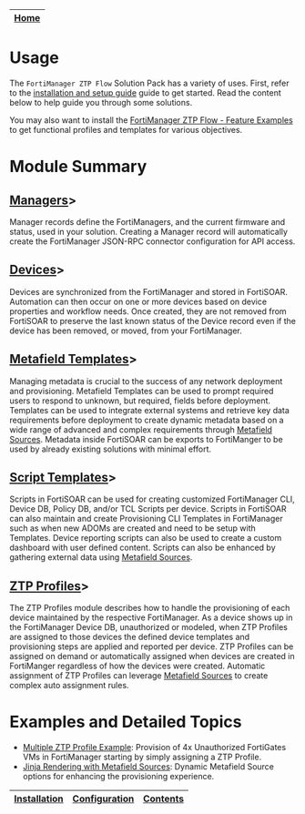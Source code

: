 | [Home](../README.md) |
|--------------------------------------------|

# Usage

The `FortiManager ZTP Flow` Solution Pack has a variety of uses. First, refer to the [installation and setup guide](setup.md) guide to get started. Read the content below to help guide you through some solutions. 

You may also want to install the [FortiManager ZTP Flow - Feature Examples](https://fortisoar.contenthub.fortinet.com//list.html?contentType=all&searchContent=FortiManager%20ZTP%20Flow%20-%20Feature%20Examples) to get functional profiles and templates for various objectives. 


# Module Summary

## [Managers](./usage/managers.md)>
Manager records define the FortiManagers, and the current firmware and status, used in your solution. Creating a Manager record will automatically create the FortiManager JSON-RPC connector configuration for API access. 

## [Devices](./usage/devices.md)>
Devices are synchronized from the FortiManager and stored in FortiSOAR. Automation can then occur on one or more devices based on device properties and workflow needs. Once created, they are not removed from FortiSOAR to preserve the last known status of the Device record even if the device has been removed, or moved, from your FortiManager. 

## [Metafield Templates](./usage/metafield_templates.md)>
Managing metadata is crucial to the success of any network deployment and provisioning. Metafield Templates can be used to prompt required users to respond to unknown, but required, fields before deployment. Templates can be used to integrate external systems and retrieve key data requirements before deployment to create dynamic metadata based on a wide range of advanced and complex requirements through [Metafield Sources](./usage/jinja_rendering_with_metafield_sources.md). Metadata inside FortiSOAR can be exports to FortiManger to be used by already existing solutions with minimal effort.

## [Script Templates](./usage/script_templates.md)>
Scripts in FortiSOAR can be used for creating customized FortiManager CLI, Device DB, Policy DB, and/or TCL Scripts per device. Scripts in FortiSOAR can also maintain and create Provisioning CLI Templates in FortiManager such as when new ADOMs are created and need to be setup with Templates. Device reporting scripts can also be used to create a custom dashboard with user defined content. Scripts can also be enhanced by gathering external data using [Metafield Sources](./usage/jinja_rendering_with_metafield_sources.md).

## [ZTP Profiles](./usage/ztp_profiles.md)>
The ZTP Profiles module describes how to handle the provisioning of each device maintained by the respective FortiManager. As a device shows up in the FortiManager Device DB, unauthorized or modeled, when ZTP Profiles are assigned to those devices the defined device templates and provisioning steps are applied and reported per device. ZTP Profiles can be assigned on demand or automatically assigned when devices are created in FortiManger regardless of how the devices were created. Automatic assignment of ZTP Profiles can leverage [Metafield Sources](./usage/jinja_rendering_with_metafield_sources.md) to create complex auto assignment rules.

# Examples and Detailed Topics

 * [Multiple ZTP Profile Example](./usage/example1.md): Provision of 4x Unauthorized FortiGates VMs in FortiManager starting by simply assigning a ZTP Profile.
 * [Jinja Rendering with Metafield Sources](./usage/jinja_rendering_with_metafield_sources.md): Dynamic Metafield Source options for enhancing the provisioning experience. 

| [Installation](./setup.md#installation) | [Configuration](./setup.md#configuration) | [Contents](./contents.md) |
|-----------------------------------------|-------------------------------------------|---------------------------|